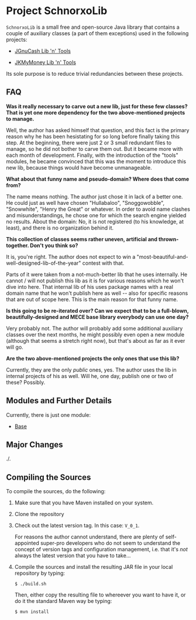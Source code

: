 # Project SchnorxoLib

`SchnorxoLib` is a small free and open-source Java library that contains a couple of auxiliary classes (a part of them exceptions) used in the following projects:

* [JGnuCash Lib 'n' Tools](https://github.com/jross765/jgnucashlibntools)

* [JKMyMoney Lib 'n' Tools](https://github.com/jross765/jkmymoneylibntools)

Its sole purpose is to reduce trivial redundancies between these projects.

## FAQ

**Was it really necessary to carve out a new lib, just for these few classes? That is yet one more dependency for the two above-mentioned projects to manage.**

Well, the author has asked himself that question, and this fact is the primary reason why he has been hesistating for so long before finally taking this step. At the beginning, there were just 2 or 3 small redundant files to manage, so he did not bother to carve them out. But it became more with each month of development. Finally, with the introduction of the "tools" modules, he became convinced that this was the moment to introduce this new lib, because things would have become unmanageable.

**What about that funny name and pseudo-domain? Where does that come from?**

The name means nothing. The author just chose it in lack of a better one. He could just as well have chosen "Hullabaloo", "Snoggowobble", "Snowwhite", "Henry the Great" or whatever. In order to avoid name clashes and misunderstandings, he chose one for which the search engine yielded no results. About the domain: No, it is not registered (to his knowledge, at least), and there is no organization behind it.

**This collection of classes seems rather uneven, artificial and thrown-together. Don't you think so?**

It is, you're right. The author does not expect to win a "most-beautiful-and-well-designed-lib-of-the-year" contest with that. 

Parts of it were taken from a not-much-better lib that he uses internally. He cannot / will not publish this lib as it is for various reasons which he won't dive into here. That internal lib of his uses package names with a real domain name that he won't publish here as well -- also for specific reasons that are out of scope here. This is the main reason for that funny name.

**Is this going to be re-iterated over? Can we expect that to be a full-blown, beautifully-designed and MECE base library everybody can use one day?**

Very probably not. The author will probably add some additional auxiliary classes over the next months, he might possibly even open a new module (although that seems a stretch right now), but that's about as far as it ever will go.

**Are the two above-mentioned projects the only ones that use this lib?**

Currently, they are the only *public* ones, yes. The author uses the lib in internal projects of his as well. Will he, one day, publish one or two of these? Possibly.

## Modules and Further Details
Currently, there is just one module:

* [Base](https://github.com/jross765/schnorxolib/tree/master/schnorxolib-base/README.md)

## Major Changes
./.

## Compiling the Sources
To compile the sources, do the following:

1) Make sure that you have Maven installed on your system.

2) Clone the repository

3) Check out the latest version tag. In this case: `V_0_1`.

   For reasons the author cannot understand, there are plenty of self-appointed super-pro developers who do not seem to understand the concept of version tags and configuration management, i.e. that it's *not* always the latest version that you have to take...

4) Compile the sources and install the resulting JAR file in your local repository by typing:

    `$ ./build.sh`

     Then, either copy the resulting file to whereever you want to have it, 
     or do it the standard Maven way be typing:

    `$ mvn install`
